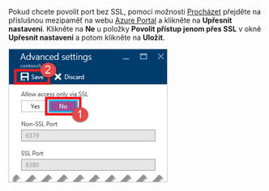 Pokud chcete povolit port bez SSL, pomocí možnosti [Procházet](../articles/redis-cache/cache-configure.md#configure-redis-cache-settings) přejděte na příslušnou mezipaměť na webu [Azure Portal](https://portal.azure.com) a klikněte na **Upřesnit nastavení**. Klikněte na **Ne** u položky **Povolit přístup jenom přes SSL** v okně **Upřesnit nastavení** a potom klikněte na **Uložit**.

![Nastavení mezipaměti Redis](media/redis-cache-non-ssl-port/redis-cache-non-ssl-port.png)



<!--HONumber=Feb17_HO2-->


